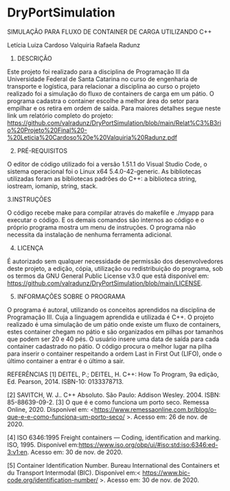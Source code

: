 # DryPortSimulation
SIMULAÇÃO PARA FLUXO DE CONTAINER DE CARGA UTILIZANDO C++

Letícia Luiza Cardoso
Valquiria Rafaela Radunz


1. DESCRIÇÃO

Este projeto foi realizado para a disciplina de Programação III da Universidade Federal de Santa Catarina no curso de engenharia de transporte e logística, para relacionar a disciplina ao curso o projeto realizado foi a simulação do fluxo de containers de carga em um pátio. O programa cadastra o container escolhe a melhor área do setor para empilhar e os retira em ordem de saída. Para maiores detalhes segue neste link um relatório completo do projeto: https://github.com/valradunz/DryPortSimulation/blob/main/Relat%C3%B3rio%20Projeto%20Final%20-%20Leticia%20Cardoso%20e%20Valquiria%20Radunz.pdf 

2. PRÉ-REQUISITOS

O editor de código utilizado foi a versão 1.51.1 do Visual Studio Code, o sistema operacional foi o Linux x64 5.4.0-42-generic. As bibliotecas utilizadas foram as bibliotecas padrões do C++: a biblioteca string, iostream, iomanip, string, stack.

3.INSTRUÇÕES

O código recebe make para compilar através do makefile e ./myapp para executar o código. 
E os demais comandos são internos ao código e o próprio programa mostra um menu de instruções. O programa não necessita da instalação de nenhuma ferramenta adicional.

4. LICENÇA

É autorizado sem qualquer necessidade de permissão dos desenvolvedores deste projeto, a edição, cópia, utilização ou redistribuição do programa, sob os termos da GNU General Public License v3.0 que está disponível em: https://github.com/valradunz/DryPortSimulation/blob/main/LICENSE. 

5. INFORMAÇÕES SOBRE O PROGRAMA

O programa é autoral, utilizando os conceitos aprendidos na disciplina de Programação III. Cuja a linguagem aprendida e utilizada é C++. O projeto realizado é uma simulação de um pátio onde existe um fluxo de containers, estes container chegam no pátio e são organizados em pilhas por tamanhos que podem ser 20 e 40 pés. O usuário insere uma data de saída para cada container cadastrado no pátio. O código procura o melhor lugar na pilha para inserir o container respeitando a ordem Last in First Out (LIFO), onde o último container a entrar é o último a sair.

REFERÊNCIAS
[1] DEITEL, P.; DEITEL, H. C++: How To Program, 9a edição, Ed. Pearson, 2014. ISBN-10: 0133378713.

[2] SAVITCH, W. J.. C++ Absoluto. São Paulo: Addison Wesley. 2004. ISBN: 85-88639-09-2.
[3] O que é e como funciona um porto seco. Remessa Online, 2020. Disponível em: <https://www.remessaonline.com.br/blog/o-que-e-e-como-funciona-um-porto-seco/ >. Acesso em: 26 de nov. de 2020.

[4] ISO 6346:1995 Freight containers — Coding, identification and marking. ISO, 1995. Disponível em:<https://www.iso.org/obp/ui/#iso:std:iso:6346:ed-3:v1:en>. Acesso em: 30 de nov. de 2020.

[5] Container Identification Number. Bureau International des Containers et du Transport Intermodal (BIC). Disponível em:< https://www.bic-code.org/identification-number/ >. Acesso em: 30 de nov. de 2020.

